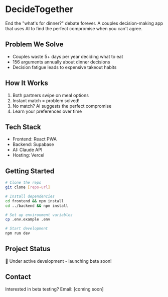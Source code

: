 # DecideTogether

End the "what's for dinner?" debate forever. A couples decision-making app that uses AI to find the perfect compromise when you can't agree.

## Problem We Solve
- Couples waste 5+ days per year deciding what to eat
- 156 arguments annually about dinner decisions
- Decision fatigue leads to expensive takeout habits

## How It Works
1. Both partners swipe on meal options
2. Instant match = problem solved!
3. No match? AI suggests the perfect compromise
4. Learn your preferences over time

## Tech Stack
- Frontend: React PWA
- Backend: Supabase
- AI: Claude API
- Hosting: Vercel

## Getting Started
```bash
# Clone the repo
git clone [repo-url]

# Install dependencies
cd frontend && npm install
cd ../backend && npm install

# Set up environment variables
cp .env.example .env

# Start development
npm run dev
```

## Project Status
🚧 Under active development - launching beta soon!

## Contact
Interested in beta testing? Email: [coming soon]